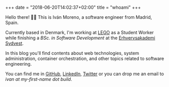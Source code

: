 +++
date = "2018-06-20T14:02:37+02:00"
title = "whoami"
+++

Hello there! 👋🏻 This is Iván Moreno, a software engineer from Madrid, Spain.

Currently based in Denmark, I'm working at [LEGO](https://www.lego.com/) as a Student Worker while finishing a _BSc. in Software Development_ at the [Erhvervsakademi Sydvest](https://www.easv.dk/en/about-us/).

In this blog you'll find contents about web technologies, system administration, container orchestration, and other topics related to software engineering.

You can find me in [GitHub](https://github.com/ivanvmoreno), [LinkedIn](https://www.linkedin.com/in/ivanvicentemoreno/?locale=en_US), [Twitter](https://www.twitter.com/ivanvmoreno) or you can drop me an email to _ivan at my-first-name dot build_.